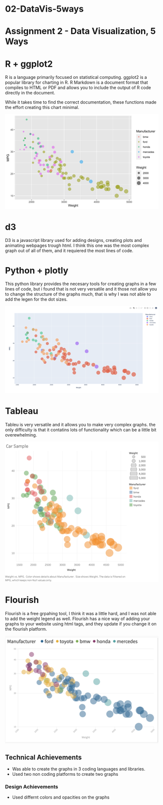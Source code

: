 # 02-DataVis-5ways

Assignment 2 - Data Visualization, 5 Ways  
===

# R + ggplot2 

R is a language primarily focused on statistical computing.
ggplot2 is a popular library for charting in R.
R Markdown is a document format that compiles to HTML or PDF and allows you to include the output of R code directly in the document.

While it takes time to find the correct documentation, these functions made the effort creating this chart minimal.

![ggplot2](Rplott.png)

# d3
D3 is a javascript library used for adding designs, creating plots and animating webpages trough html. I think this one was the most complex graph out of all of them, and it requiered the most lines of code. 

# Python + plotly
This python library provides the necesary tools for creating graphs in a few lines of code, but i found that is not very versatile and it those not allow you to change the structure of the graphs much, that is why I was not able to add the legen for the dot sizes. 

![ggplot2](plotly.png)

# Tableau 
Tableu is very versatile and it allows you to make very complex graphs. the only difficulty is that it contatins lots of functionality which can be a little bit overewhelming. 

![ggplot2](tableu.png)

# Flourish
Flourish is a free grpahing tool, I think it was a little hard, and I was not able to add the weight legend as well. Flourish has a nice way of adding your graphs to your website using html tags, and they update if you change it on the flourish platform. 

![ggplot2](flourish.png)

## Technical Achievements
- Was able to create the graphs in 3 coding languages and libraries.
- Used two non coding platforms to create two graphs 

### Design Achievements
- Used differnt colors and opacities on the graphs
